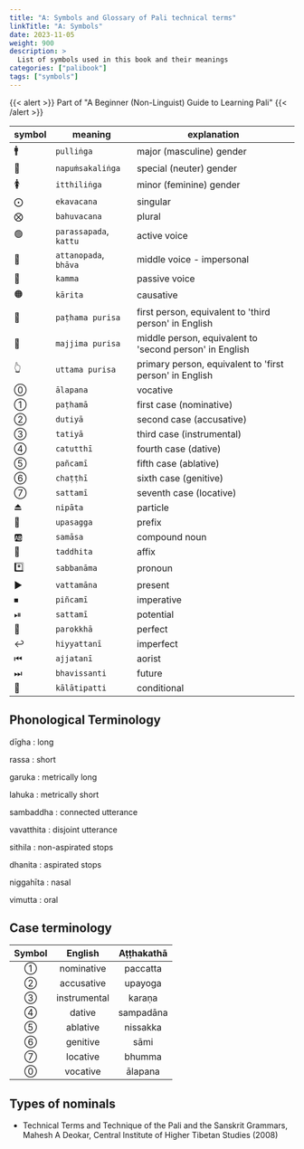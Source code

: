 ```yaml
---
title: "A: Symbols and Glossary of Pali technical terms"
linkTitle: "A: Symbols"
date: 2023-11-05
weight: 900
description: >
  List of symbols used in this book and their meanings
categories: ["palibook"]
tags: ["symbols"]
---
```


{{< alert >}}
Part of "A Beginner (Non-Linguist) Guide to Learning Pali"
{{< /alert >}}

| symbol | meaning | explanation |
| --- | --- | --- |
| 🚹 | `pulliṅga` | major (masculine) gender |
| 🚻 | `napuṁsakaliṅga` | special (neuter) gender |
| 🚺 | `itthiliṅga` | minor (feminine) gender |
| ⨀ | `ekavacana` | singular |
| ⨂ | `bahuvacana` | plural |
| 🟢 | `parassapada`, `kattu` | active voice |
| 🔵 | `attanopada`, `bhāva` | middle voice - impersonal |
| 🔴 | `kamma` | passive voice |
| 🟠 | `kārita` | causative |
| 🤟 | `paṭhama purisa` | first person, equivalent to 'third person' in English |
| 🤘 | `majjima purisa` | middle person, equivalent to 'second person' in English |
| 👆 | `uttama purisa` | primary person, equivalent to 'first person' in English |
| ⓪ | `ālapana` | vocative |
| ① | `paṭhamā` | first case (nominative) |
| ② | `dutiyā` | second case (accusative) |
| ③ | `tatiyā` | third case (instrumental) |
| ④ | `catutthī` | fourth case (dative) |
| ⑤ | `pañcamī` | fifth case (ablative) |
| ⑥ | `chaṭṭhī` | sixth case (genitive) |
| ⑦ | `sattamī` | seventh case (locative) |
| ⏏️ | `nipāta` | particle |
| 🔼 | `upasagga` |prefix |
| 🆎 | `samāsa` | compound noun |
| 🔽 | `taddhita` | affix |
| *️⃣ | `sabbanāma` | pronoun |
| ▶️ | `vattamāna` | present |
| ⏹ | `piñcamī` | imperative |
| ⏯ | `sattamī` | potential |
| 🔄 | `parokkhā` | perfect |
| ↩️ | `hiyyattanī` | imperfect |
| ⏮ | `ajjatanī`| aorist |
| ⏭ | `bhavissanti` | future |
| 🔀 | `kālātipatti` | conditional |

## Phonological Terminology

dīgha
: long

rassa
: short

garuka
: metrically long

lahuka
: metrically short

sambaddha
: connected utterance

vavatthita
: disjoint utterance

sithila
: non-aspirated stops

dhanita
: aspirated stops

niggahīta
: nasal

vimutta
: oral

## Case terminology

Symbol | English | Aṭṭhakathā
:-: | :-: | :-:
① | nominative | paccatta
② | accusative | upayoga
③ | instrumental | karaṇa
④ | dative | sampadāna
⑤ | ablative | nissakka
⑥ | genitive | sāmi
⑦ | locative | bhumma
⓪ | vocative | ālapana

## Types of nominals


* Technical Terms and Technique of the Pali and the Sanskrit Grammars, Mahesh
  A Deokar, Central Institute of Higher Tibetan Studies (2008)